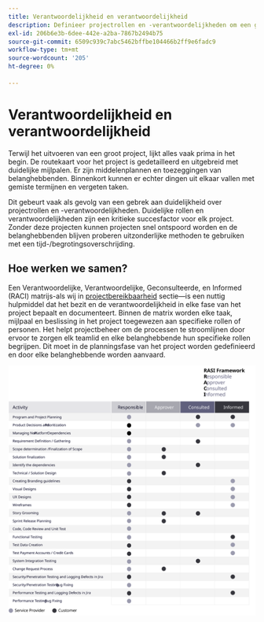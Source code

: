 ```yaml
---
title: Verantwoordelijkheid en verantwoordelijkheid
description: Definieer projectrollen en -verantwoordelijkheden om een geslaagde Adobe Commerce-implementatie te garanderen.
exl-id: 206b6e3b-6dee-442e-a2ba-7867b2494b75
source-git-commit: 6509c939c7abc5462bffbe104466b2ff9e6fadc9
workflow-type: tm+mt
source-wordcount: '205'
ht-degree: 0%

---
```


# Verantwoordelijkheid en verantwoordelijkheid

Terwijl het uitvoeren van een groot project, lijkt alles vaak prima in het begin. De routekaart voor het project is gedetailleerd en uitgebreid met duidelijke mijlpalen. Er zijn middelenplannen en toezeggingen van belanghebbenden. Binnenkort kunnen er echter dingen uit elkaar vallen met gemiste termijnen en vergeten taken.

Dit gebeurt vaak als gevolg van een gebrek aan duidelijkheid over projectrollen en -verantwoordelijkheden. Duidelijke rollen en verantwoordelijkheden zijn een kritieke succesfactor voor elk project. Zonder deze projecten kunnen projecten snel ontspoord worden en de belanghebbenden blijven proberen uitzonderlijke methoden te gebruiken met een tijd-/begrotingsoverschrijding.


## Hoe werken we samen?

Een Verantwoordelijke, Verantwoordelijke, Geconsulteerde, en Informed (RACI) matrijs-als wij in [projectbereikbaarheid](../project-scope/deliverables.md) sectie—is een nuttig hulpmiddel dat het bezit en de verantwoordelijkheid in elke fase van het project bepaalt en documenteert. Binnen de matrix worden elke taak, mijlpaal en beslissing in het project toegewezen aan specifieke rollen of personen. Het helpt projectbeheer om de processen te stroomlijnen door ervoor te zorgen elk teamlid en elke belanghebbende hun specifieke rollen begrijpen. Dit moet in de planningsfase van het project worden gedefinieerd en door elke belanghebbende worden aanvaard.

![Tabel die het RACI-kader beschrijft](../../assets/playbooks/raci.svg)
